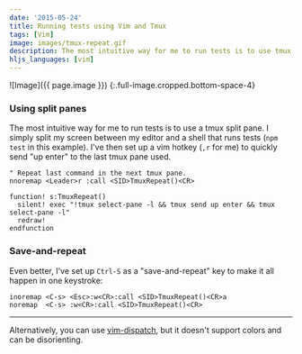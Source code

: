 ```yaml
---
date: '2015-05-24'
title: Running tests using Vim and Tmux
tags: [Vim]
image: images/tmux-repeat.gif
description: The most intuitive way for me to run tests is to use tmux split panes.
hljs_languages: [vim]
---
```


![Image]({{ page.image }})
{:.full-image.cropped.bottom-space-4}

### Using split panes

The most intuitive way for me to run tests is to use a tmux split pane. I
simply split my screen between my editor and a shell that runs tests (`npm test` in this example). I've then set up a vim hotkey (`,r` for me) to quickly send "up enter" to the last tmux pane used.

```vim
" Repeat last command in the next tmux pane.
nnoremap <Leader>r :call <SID>TmuxRepeat()<CR>

function! s:TmuxRepeat()
  silent! exec "!tmux select-pane -l && tmux send up enter && tmux select-pane -l"
  redraw!
endfunction
```

### Save-and-repeat

Even better, I've set up `Ctrl-S` as a "save-and-repeat" key to make it all happen in one keystroke:

```vim
inoremap <C-s> <Esc>:w<CR>:call <SID>TmuxRepeat()<CR>a
noremap  <C-s> :w<CR>:call <SID>TmuxRepeat()<CR>
```

---

Alternatively, you can use [vim-dispatch], but it doesn't support colors and can be disorienting.

[vim-dispatch]: https://github.com/tpope/vim-dispatch
